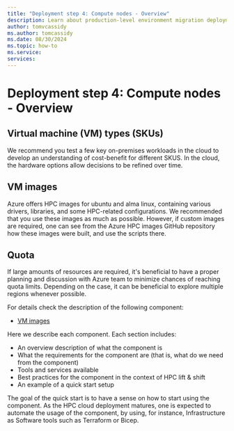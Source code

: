 ```yaml
---
title: "Deployment step 4: Compute nodes - Overview"
description: Learn about production-level environment migration deployment step four.
author: tomvcassidy
ms.author: tomcassidy
ms.date: 08/30/2024
ms.topic: how-to
ms.service: 
services: 
---
```


# Deployment step 4: Compute nodes - Overview

## Virtual machine (VM) types (SKUs)

We recommend you test a few key on-premises workloads in the cloud to develop an understanding of cost-benefit for different SKUS. In the cloud, the hardware options allow decisions to be refined over time.

## VM images

Azure offers HPC images for ubuntu and alma linux, containing various drivers, libraries, and some HPC-related configurations. We recommended that you use these images as much as possible. However, if custom images are required, one can see from the Azure HPC images GitHub repository how these images were built, and use the scripts there.

## Quota

If large amounts of resources are required, it's beneficial to have a proper planning and discussion with Azure team to minimize chances of reaching quota limits. Depending on the case, it can be beneficial to explore multiple regions whenever possible.

For details check the description of the following component:

- [VM images](lift-and-shift-step-4-vm-images.md)

Here we describe each component. Each section includes:

- An overview description of what the component is
- What the requirements for the component are (that is, what do we need from the component)
- Tools and services available
- Best practices for the component in the context of HPC lift & shift
- An example of a quick start setup

The goal of the quick start is to have a sense on how to start using the component. As the HPC cloud deployment matures, one is expected to automate the usage of the component, by using, for instance, Infrastructure as Software tools such as Terraform or Bicep.